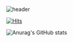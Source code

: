 ![header](https://capsule-render.vercel.app/api?type=waving&color=FEF79E&height=400&section=header&text=True%20Word&fontAlign=17&fontAlignY=60&descAlign=26&desc=Hello&descSize=40&descAlignY=71&fontSize=50&fontColor=000000&animation=twinkling)



 
 

[![Hits](https://hits.seeyoufarm.com/api/count/incr/badge.svg?url=https%3A%2F%2Fgithub.com%2Fgjbae1212%2Fhit-counter)]([https://hits.seeyoufarm.com](https://github.com/NonnaKwon))               



![Anurag's GitHub stats](https://github-readme-stats.vercel.app/api?username=NonnaKwon&show_icons=true&theme=radical)

<!--
**NonnaKwon/NonnaKwon** is a ✨ _special_ ✨ repository because its `README.md` (this file) appears on your GitHub profile.

Here are some ideas to get you started:

- 🔭 I’m currently working on ...
- 🌱 I’m currently learning ...
- 👯 I’m looking to collaborate on ...
- 🤔 I’m looking for help with ...
- 💬 Ask me about ...
- 📫 How to reach me: ...
- 😄 Pronouns: ...
- ⚡ Fun fact: ...
-->
